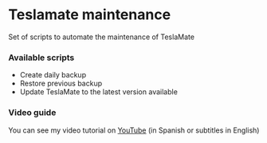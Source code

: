 # Teslamate maintenance

Set of scripts to automate the maintenance of TeslaMate

### Available scripts

- Create daily backup
- Restore previous backup
- Update TeslaMate to the latest version available

### Video guide

You can see my video tutorial on [YouTube](https://www.youtube.com/watch?v=taOtmhADvk4) (in Spanish or subtitles in English)

